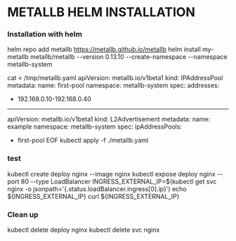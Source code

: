 # METALLB HELM INSTALLATION


### Installation with helm
helm repo add metallb https://metallb.github.io/metallb
helm install my-metallb metallb/metallb --version 0.13.10 --create-namespace --namespace metallb-system


cat <<EOF > /tmp/metallb.yaml
apiVersion: metallb.io/v1beta1
kind: IPAddressPool
metadata:
  name: first-pool
  namespace: metallb-system
spec:
  addresses:
  - 192.168.0.10-192.168.0.40
---
apiVersion: metallb.io/v1beta1
kind: L2Advertisement
metadata:
  name: example
  namespace: metallb-system
spec:
  ipAddressPools:
  - first-pool
EOF
kubectl apply -f ./metallb.yaml

### test
kubectl create deploy nginx --image nginx
kubectl expose deploy nginx --port 80 --type LoadBalancer
INGRESS_EXTERNAL_IP=$(kubectl get svc nginx -o jsonpath='{.status.loadBalancer.ingress[0].ip}')
echo ${INGRESS_EXTERNAL_IP}
curl ${INGRESS_EXTERNAL_IP}

### Clean up
kubectl delete deploy nginx
kubectl delete svc nginx
